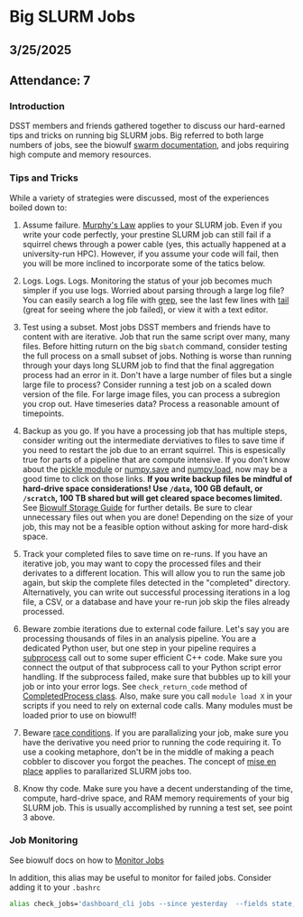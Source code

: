 # Big SLURM Jobs

## 3/25/2025

## Attendance: 7

### Introduction

DSST members and friends gathered together to discuss our hard-earned tips and tricks on running big SLURM jobs. Big referred to both large numbers of jobs, see the biowulf [swarm documentation](https://hpc.nih.gov/apps/swarm.html), and jobs requiring high compute and memory resources.

### Tips and Tricks

While a variety of strategies were discussed, most of the experiences boiled down to:

1. Assume failure. [Murphy's Law](https://en.wikipedia.org/wiki/Murphy%27s_law#:~:text=Murphy's%20law%20is%20an%20adage,American%20aerospace%20engineer%20Edward%20A.) applies to your SLURM job. Even if you write your code perfectly, your prestine SLURM job can still fail if a squirrel chews through a power cable (yes, this actually happened at a university-run HPC). However, if you assume your code will fail, then you will be more inclined to incorporate some of the tatics below.

2. Logs. Logs. Logs. Monitoring the status of your job becomes much simpler if you use logs. Worried about parsing through a large log file? You can easily search a log file with [grep](https://www.gnu.org/software/grep/manual/grep.html), see the last few lines with [tail](https://www.gnu.org/software/coreutils/manual/html_node/tail-invocation.html) (great for seeing where the job failed), or view it with a text editor.

3. Test using a subset. Most jobs DSST members and friends have to content with are iterative. Job that run the same script over many, many files. Before hitting ruturn on the big `sbatch` command, consider testing the full process on a small subset of jobs. Nothing is worse than running through your days long SLURM job to find that the final aggregation process had an error in it. Don't have a large number of files but a single large file to process? Consider running a test job on a scaled down version of the file. For large image files, you can process a subregion you crop out. Have timeseries data? Process a reasonable amount of timepoints.

4. Backup as you go. If you have a processing job that has multiple steps, consider writing out the intermediate derviatives to files to save time if you need to restart the job due to an errant squirrel. This is espesically true for parts of a pipeline that are compute intensive. If you don't know about the [pickle module](https://docs.python.org/3/library/pickle.html) or [numpy.save](https://numpy.org/devdocs/reference/generated/numpy.save.html) and [numpy.load](https://numpy.org/devdocs/reference/generated/numpy.load.html#), now may be a good time to click on those links. **If you write backup files be mindful of hard-drive space considerations! Use `/data`, 100 GB default, or `/scratch`, 100 TB shared but will get cleared space becomes limited.** See [Biowulf Storage Guide](https://hpc.nih.gov/storage/) for further details. Be sure to clear unnecessary files out when you are done! Depending on the size of your job, this may not be a feasible option without asking for more hard-disk space.

5. Track your completed files to save time on re-runs. If you have an iterative job, you may want to copy the processed files and their derivates to a different location. This will allow you to run the same job again, but skip the complete files detected in the "completed" directory. Alternatively, you can write out successful processing iterations in a log file, a CSV, or a database and have your re-run job skip the files already processed.

6. Beware zombie iterations due to external code failure. Let's say you are processing thousands of files in an analysis pipeline. You are a dedicated Python user, but one step in your pipeline requires a [subprocess](https://docs.python.org/3/library/subprocess.html) call out to some super efficient C++ code. Make sure you connect the output of that subprocess call to your Python script error handling. If the subprocess failed, make sure that bubbles up to kill your job or into your error logs. See `check_return_code` method of [CompletedProcess class](https://docs.python.org/3/library/subprocess.html#subprocess.CompletedProcess). Also, make sure you call `module load X` in your scripts if you need to rely on external code calls. Many modules must be loaded prior to use on biowulf!

7. Beware [race conditions](https://en.wikipedia.org/wiki/Race_condition). If you are parallalizing your job, make sure you have the derivative you need prior to running the code requiring it. To use a cooking metaphore, don't be in the middle of making a peach cobbler to discover you forgot the peaches. The concept of [mise en place](https://en.wikipedia.org/wiki/Mise_en_place) applies to parallarized SLURM jobs too.

8. Know thy code. Make sure you have a decent understanding of the time, compute, hard-drive space, and RAM memory requirements of your big SLURM job. This is usually accomplished by running a test set, see point 3 above.

### Job Monitoring

See biowulf docs on how to [Monitor Jobs](https://hpc.nih.gov/docs/userguide.html#monitor)

In addition, this alias may be useful to monitor for failed jobs. Consider adding it to your `.bashrc`

```bash
alias check_jobs='dashboard_cli jobs --since yesterday  --fields state,std_out,std_err | egrep "FAILED|TIMEOUT"'
```

